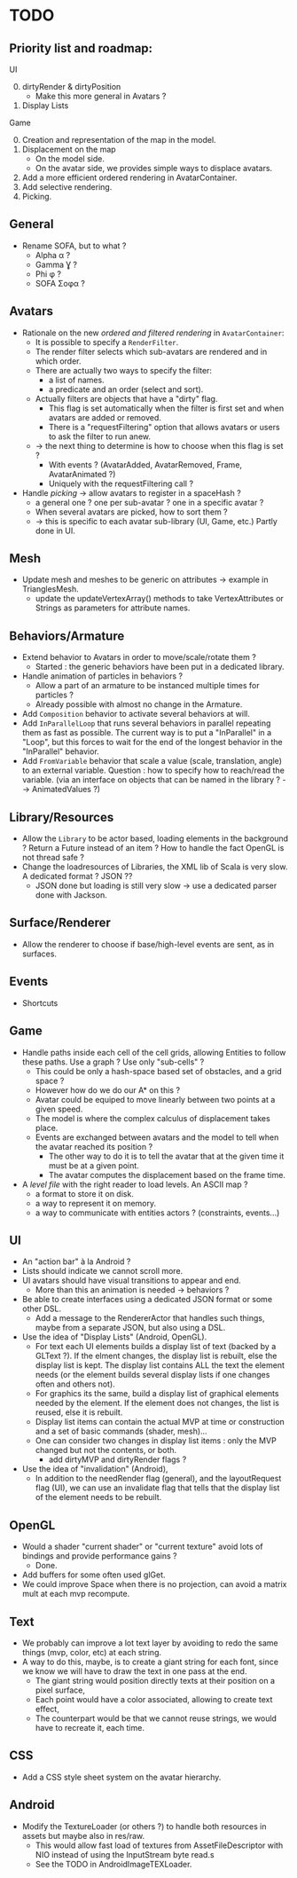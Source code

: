 # TODO

## Priority list and roadmap:

UI

0. dirtyRender & dirtyPosition
    - Make this more general in Avatars ?
1. Display Lists

Game

0. Creation and representation of the map in the model.
1. Displacement on the map
    - On the model side.
    - On the avatar side, we provides simple ways to displace avatars.
2. Add a more efficient ordered rendering in AvatarContainer.
3. Add selective rendering.
4. Picking.

## General

* Rename SOFA, but to what ?
    - Alpha α ?
    - Gamma Ɣ ?
    - Phi φ ?
    - SOFA Σοφα ?

## Avatars

* Rationale on the new *ordered and filtered rendering* in `AvatarContainer`:
    - It is possible to specify a `RenderFilter`.
    - The render filter selects which sub-avatars are rendered and in which order.
    - There are actually two ways to specify the filter:
        + a list of names.
        + a predicate and an order (select and sort).
    - Actually filters are objects that have a "dirty" flag.
        + This flag is set automatically when the filter is first set and when avatars are added or removed.
        + There is a "requestFiltering" option that allows avatars or users to ask the filter to run anew.
    - -> the next thing to determine is how to choose when this flag is set ?
        + With events ? (AvatarAdded, AvatarRemoved, Frame, AvatarAnimated ?)
        + Uniquely with the requestFiltering call ?
* Handle *picking* -> allow avatars to register in a spaceHash ? 
    - a general one ? one per sub-avatar ? one in a specific avatar ?
    - When several avatars are picked, how to sort them ?
    - -> this is specific to each avatar sub-library (UI, Game, etc.) Partly done in UI.

## Mesh

* Update mesh and meshes to be generic on attributes -> example in TrianglesMesh.
    - update the updateVertexArray() methods to take VertexAttributes or Strings as parameters for attribute names.

## Behaviors/Armature

* Extend behavior to Avatars in order to move/scale/rotate them ?
    - Started : the generic behaviors have been put in a dedicated library.
* Handle animation of particles in behaviors ?
    - Allow a part of an armature to be instanced multiple times for particles ?
    - Already possible with almost no change in the Armature.
* Add `Composition` behavior to activate several behaviors at will.
* Add `InParallelLoop` that runs several behaviors in parallel repeating them as fast as possible.
    The current way is to put a "InParallel" in a "Loop", but this forces to wait for the end
    of the longest behavior in the "InParallel" behavior.
* Add `FromVariable` behavior that scale a value (scale, translation, angle) to an external variable. Question : how to specify how to reach/read the variable. (via an interface on objects that can be named in the library ? --> AnimatedValues ?)

## Library/Resources

* Allow the `Library` to be actor based, loading elements in the background ? Return a Future instead of an item ? How to handle the fact OpenGL is not thread safe ?
* Change the loadresources of Libraries, the XML lib of Scala is very slow. A dedicated format ? JSON ??
    - JSON done but loading is still very slow -> use a dedicated parser done with Jackson.

## Surface/Renderer

* Allow the renderer to choose if base/high-level events are sent, as in surfaces.

## Events

* Shortcuts

## Game

* Handle paths inside each cell of the cell grids, allowing Entities to follow these paths. Use a graph ? Use only "sub-cells" ?
    - This could be only a hash-space based set of obstacles, and a grid space ?
    - However how do we do our A* on this ?
    - Avatar could be equiped to move linearly between two points at a given speed.
    - The model is where the complex calculus of displacement takes place.
    - Events are exchanged between avatars and the model to tell when the avatar reached its position ?
        + The other way to do it is to tell the avatar that at the given time it must be at a given point.
        + The avatar computes the displacement based on the frame time.
* A *level file* with the right reader to load levels. An ASCII map ?
    - a format to store it on disk.
    - a way to represent it on memory.
    - a way to communicate with entities actors ? (constraints, events...)

## UI

* An "action bar" à la Android ?
* Lists should indicate we cannot scroll more.
* UI avatars should have visual transitions to appear and end.
    - More than this an animation is needed -> behaviors ?
* Be able to create interfaces using a dedicated JSON format or some other DSL.
    - Add a message to the RendererActor that handles such things, maybe from a separate JSON, but also using a DSL.
* Use the idea of "Display Lists" (Android, OpenGL).
    - For text each UI elements builds a display list of text (backed by a GLText ?). If the elment changes, the display list is rebuilt, else the display list is kept. The display list contains ALL the text the element needs (or the element builds several display lists if one changes often and others not).
    - For graphics its the same, build a display list of graphical elements needed by the element. If the element does not changes, the list is reused, else it is rebuilt. 
    - Display list items can contain the actual MVP at time or construction and a set of basic commands (shader, mesh)...
    - One can consider two changes in display list items : only the MVP changed but not the contents, or both.
        + add dirtyMVP and dirtyRender flags ?
* Use the idea of "invalidation" (Android),
    - In addition to the needRender flag (general), and the layoutRequest flag (UI), we can use an invalidate flag that tells that the display list of the element needs to be rebuilt.

## OpenGL

* Would a shader "current shader" or "current texture" avoid lots of bindings and provide performance gains ?
    - Done.
* Add buffers for some often used glGet.
* We could improve Space when there is no projection, can avoid a matrix mult at each mvp recompute.


## Text

* We probably can improve a lot text layer by avoiding to redo the same things (mvp, color, etc) at each string.
* A way to do this, maybe, is to create a giant string for each font, since we know we will have to draw the text in one pass at the end.
    - The giant string would position directly texts at their position on a pixel surface,
    - Each point would have a color associated, allowing to create text effect,
    - The counterpart would be that we cannot reuse strings, we would have to recreate it, each time.

## CSS

* Add a CSS style sheet system on the avatar hierarchy.

## Android

* Modify the TextureLoader (or others ?) to handle both resources in assets but maybe also in res/raw.
    - This would allow fast load of textures from AssetFileDescriptor with NIO instead of using the InputStream byte read.s
    - See the TODO in AndroidImageTEXLoader.
